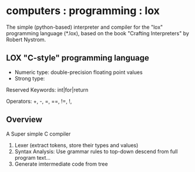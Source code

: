 # computers : programming : lox

The simple (python-based) interpreter and compiler for the "lox" programming language (*.lox), based on the book "Crafting Interpreters" by Robert Nystrom.

## LOX "C-style" programming language

- Numeric type: double-precision floating point values
- Strong type: 

Reserved Keywords:
int|for|return

Operators:
+, -, =, ==, !=, !, 


## Overview

A Super simple C compiler

1. Lexer (extract tokens, store their types and values)
2. Syntax Analysis: Use grammar rules to top-down descend from full program text...
3. Generate imtermediate code from tree
